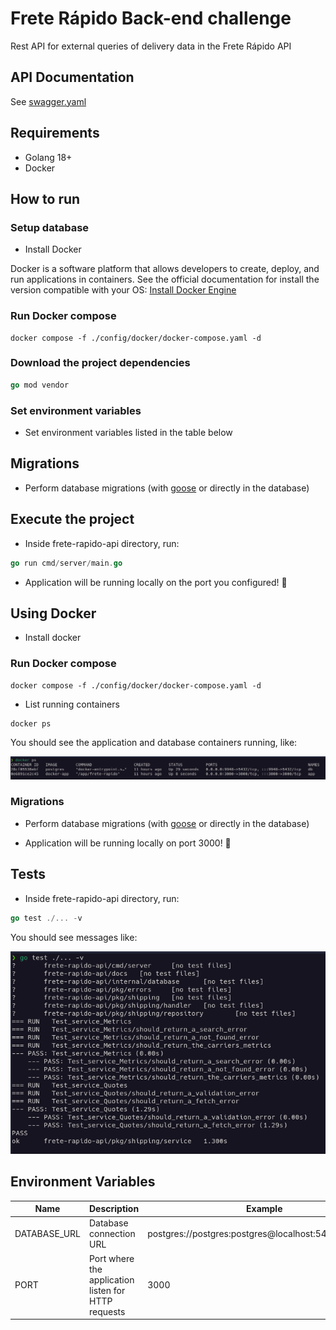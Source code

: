 # Frete Rápido Back-end challenge

Rest API for external queries of delivery data in the Frete Rápido API

## API Documentation

See [swagger.yaml](/docs/swagger.yaml)

## Requirements

- Golang 18+
- Docker

## How to run

### Setup database

- Install Docker

Docker is a software platform that allows developers to create, deploy, and run applications in containers. See the official documentation for install the version compatible with your OS: [Install Docker Engine](https://docs.docker.com/engine/install/)

### Run Docker compose

```docker
docker compose -f ./config/docker/docker-compose.yaml -d
```

### Download the project dependencies

```go
go mod vendor
```

### Set environment variables

- Set environment variables listed in the table below

## Migrations
- Perform database migrations (with [goose](https://github.com/pressly/goose) or directly in the database)

## Execute the project

- Inside frete-rapido-api directory, run:

```go
go run cmd/server/main.go
```

- Application will be running locally on the port you configured! 🚀

## Using Docker

- Install docker

### Run Docker compose

```docker
docker compose -f ./config/docker/docker-compose.yaml -d
```

- List running containers

```docker
docker ps
```

You should see the application and database containers running, like:

![docker list containers output](/docs/docker-containers-output.png)

### Migrations

- Perform database migrations (with [goose](https://github.com/pressly/goose) or directly in the database)

- Application will be running locally on port 3000! 🚀

## Tests

- Inside frete-rapido-api directory, run:

```go
go test ./... -v
```

You should see messages like:

![test output](/docs/test-output.png)

## Environment Variables

| Name | Description | Example |
| --- | --- | --- |
| DATABASE_URL | Database connection URL | postgres://postgres:postgres@localhost:5432/packages |
| PORT | Port where the application listen for HTTP requests | 3000 |